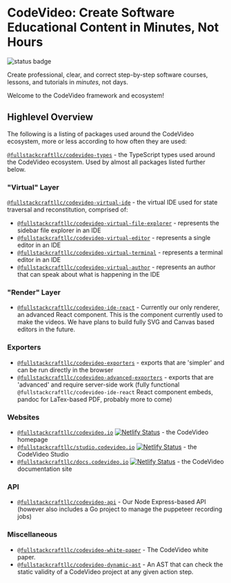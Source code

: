 # CodeVideo: Create Software Educational Content in Minutes, Not Hours

![status badge](https://img.shields.io/badge/status-legendary-57D6BB?labelColor=gray)

Create professional, clear, and correct step-by-step software courses, lessons, and tutorials in *minutes*, not days.

Welcome to the CodeVideo framework and ecosystem!

## Highlevel Overview

The following is a listing of packages used around the CodeVideo ecosystem, more or less according to how often they are used:

[`@fullstackcraftllc/codevideo-types`](https://github.com/codevideo/codevideo-types) - the TypeScript types used around the CodeVideo ecosystem. Used by almost all packages listed further below.

### "Virtual" Layer

[`@fullstackcraftllc/codevideo-virtual-ide`](https://github.com/codevideo/codevideo-virtual-ide) - the virtual IDE used for state traversal and reconstitution, comprised of:
  - [`@fullstackcraftllc/codevideo-virtual-file-explorer`](https://github.com/codevideo/codevideo-virtual-file-explorer) - represents the sidebar file explorer in an IDE
  - [`@fullstackcraftllc/codevideo-virtual-editor`](https://github.com/codevideo/codevideo-virtual-editor) - represents a single editor in an IDE
  - [`@fullstackcraftllc/codevideo-virtual-terminal`](https://github.com/codevideo/codevideo-virtual-terminal) - represents a terminal editor in an IDE
  - [`@fullstackcraftllc/codevideo-virtual-author`](https://github.com/codevideo/codevideo-virtual-author) - represents an author that can speak about what is happening in the IDE

### "Render" Layer

- [`@fullstackcraftllc/codevideo-ide-react`](https://github.com/codevideo/codevideo-ide-react) - Currently our only renderer, an advanced React component. This is the component currently used to make the videos. We have plans to build fully SVG and Canvas based editors in the future.

### Exporters

- [`@fullstackcraftllc/codevideo-exporters`](https://github.com/codevideo/codevideo-exporters) - exports that are 'simpler' and can be run directly in the browser
- [`@fullstackcraftllc/codevideo-advanced-exporters`](https://github.com/codevideo/codevideo-advanced-exporters) - exports that are 'advanced' and require server-side work (fully functional `@fullstackcraftllc/codevideo-ide-react` React component embeds, pandoc for LaTex-based PDF, probably more to come)

### Websites

- [`@fullstackcraftllc/codevideo.io`](https://github.com/codevideo/codevideo.io) [![Netlify Status](https://api.netlify.com/api/v1/badges/a16a5d48-da4e-402e-a3a0-674264823aa0/deploy-status)](https://app.netlify.com/sites/codevideo/deploys) - the CodeVideo homepage
- [`@fullstackcraftllc/studio.codevideo.io`](https://github.com/codevideo/studio.codevideo.io) [![Netlify Status](https://api.netlify.com/api/v1/badges/1ac1a3f0-f67b-4ac9-97d3-7a548dfe209d/deploy-status)](https://app.netlify.com/sites/codevideostudio/deploys) - the CodeVideo Studio
- [`@fullstackcraftllc/docs.codevideo.io`](https://github.com/codevideo/docs.codevideo.io) [![Netlify Status](https://api.netlify.com/api/v1/badges/48e0ddeb-3912-42a2-8275-37cf09d79383/deploy-status)](https://app.netlify.com/sites/docscodevideo/deploys) - the CodeVideo documentation site

### API

- [`@fullstackcraftllc/codevideo-api`](https://github.com/codevideo/codevideo-api) - Our Node Express-based API (however also includes a Go project to manage the puppeteer recording jobs)

### Miscellaneous

- [`@fullstackcraftllc/codevideo-white-paper`](https://github.com/codevideo/codevideo-white-paper) - The CodeVideo white paper.
- [`@fullstackcraftllc/codevideo-dynamic-ast`](https://github.com/codevideo/codevideo-dynamic-ast) - An AST that can check the static validity of a CodeVideo project at any given action step.

